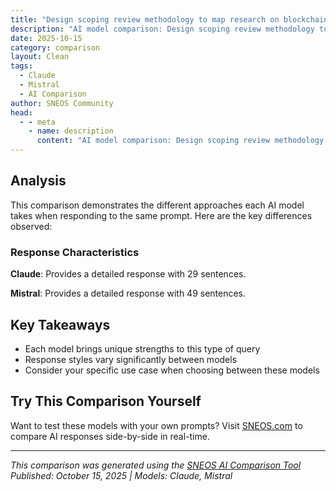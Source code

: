 ```yaml
---
title: "Design scoping review methodology to map research on blockchain in healthcare. Help me: 1) Develop broad research question, 2) Create comprehensive search strategy across databases, 3) Design charting form for data extraction, 4) Plan visual synthesis (concept maps), 5) Identify knowledge gaps for future research"
description: "AI model comparison: Design scoping review methodology to map research on blockchain in healthcare. Help me: 1) Develop b..."
date: 2025-10-15
category: comparison
layout: Clean
tags:
  - Claude
  - Mistral
  - AI Comparison
author: SNEOS Community
head:
  - - meta
    - name: description
      content: "AI model comparison: Design scoping review methodology to map research on blockchain in healthcare. Help me: 1) Develop broad research questi..."
---
```


<ChatComparison
  title="Design scoping review methodology to map research on blockchain in healthcare. Help me: 1) Develop broad research question, 2) Create comprehensive search strategy across databases, 3) Design charting form for data extraction, 4) Plan visual synthesis (concept maps), 5) Identify knowledge gaps for future research"
  prompt="Design scoping review methodology to map research on blockchain in healthcare. Help me: 1) Develop broad research question, 2) Create comprehensive search strategy across databases, 3) Design charting form for data extraction, 4) Plan visual synthesis (concept maps), 5) Identify knowledge gaps for future research"
  :responses='{"Claude": "# Scoping Review Methodology: Blockchain in Healthcare\n\n## 1) Broad Research Question\n\n### Primary Question\n**\u0022What is the nature, extent, and range of research evidence on blockchain technology applications in healthcare?\u0022**\n\n### PCC Framework (Population-Concept-Context)\n- **Population:** Healthcare stakeholders (patients, providers, administrators, policymakers)\n- **Concept:** Blockchain technology and distributed ledger technologies\n- **Context:** Healthcare settings, systems, and applications\n\n### Sub-questions\n1. What healthcare domains have explored blockchain applications?\n2. What are the reported benefits and challenges of blockchain in healthcare?\n3. What methodological approaches have been used to study blockchain in healthcare?\n4. What are the current and proposed use cases?\n5. What implementation barriers and facilitators have been identified?\n\n---\n\n## 2) Comprehensive Search Strategy\n\n### A. Keywords and Search Terms\n\n**Blockchain Terms:**\n- Blockchain\n- \u0022Distributed ledger*\u0022\n- DLT\n- \u0022Smart contract*\u0022\n- Cryptocurrency\n- Bitcoin\n- Ethereum\n- \u0022Decentralized system*\u0022\n- \u0022Consensus mechanism*\u0022\n- Hyperledger\n\n**Healthcare Terms:**\n- Health*\n- Medical\n- Clinical\n- Hospital*\n- Patient*\n- \u0022Electronic health record*\u0022\n- \u0022EHR\u0022\n- \u0022EMR\u0022\n- \u0022Personal health record*\u0022\n- Pharmaceutical\n- Medicine\n- Telemedicine\n- Diagnosis\n- Treatment\n- \u0022Health information\u0022\n- \u0022Medical record*\u0022\n- \u0022Healthcare delivery\u0022\n\n### B. Database Search Strategy\n\n**Primary Databases:**\n1. **PubMed/MEDLINE**\n2. **Scopus**\n3. **Web of Science**\n4. **IEEE Xplore**\n5. **ACM Digital Library**\n6. **CINAHL**\n7. **Embase**\n\n**Grey Literature Sources:**\n8. Google Scholar (first 200 results)\n9. ProQuest Dissertations \u0026 Theses\n10. ArXiv\n11. MedRxiv\n12. Conference proceedings (IEEE, ACM, AMIA)\n13. Government/regulatory websites (FDA, WHO, CDC)\n14. Healthcare blockchain consortia websites\n\n### C. Sample Search String (PubMed)\n\n\u0060\u0060\u0060\n(blockchain[Title/Abstract] OR \u0022distributed ledger\u0022[Title/Abstract] OR \n\u0022distributed ledgers\u0022[Title/Abstract] OR DLT[Title/Abstract] OR \n\u0022smart contract\u0022[Title/Abstract] OR \u0022smart contracts\u0022[Title/Abstract])\n\nAND\n\n(health*[Title/Abstract] OR medical[Title/Abstract] OR \nclinical[Title/Abstract] OR patient*[Title/Abstract] OR \nhospital*[Title/Abstract] OR \u0022electronic health record*\u0022[Title/Abstract] OR \nEHR[Title/Abstract] OR EMR[Title/Abstract] OR pharmaceutical[Title/Abstract] OR \nmedicine[Title/Abstract] OR healthcare[Title/Abstract])\n\u0060\u0060\u0060\n\n### D. Inclusion/Exclusion Criteria\n\n**Inclusion:**\n- Published 2008-present (Bitcoin whitepaper: 2008)\n- English language\n- Peer-reviewed articles, conference papers, grey literature\n- Focus on blockchain/DLT in healthcare contexts\n- All study designs\n- Theoretical, empirical, or implementation studies\n\n**Exclusion:**\n- Not related to healthcare\n- Purely technical blockchain papers without healthcare application\n- Opinion pieces without substantive analysis\n- Duplicate publications\n- Non-English without available translation\n\n---\n\n## 3) Data Charting Form\n\n### Bibliometric Data\n| Field | Description |\n|-------|-------------|\n| Reference ID | Unique identifier |\n| Authors | Full author list |\n| Year | Publication year |\n| Title | Full title |\n| Source | Journal/Conference name |\n| Country | Country of first author |\n| Funding | Funding source(s) |\n\n### Study Characteristics\n\n| Field | Options/Description |\n|-------|---------------------|\n| **Study Type** | \u25A1 Empirical research\u003Cbr\u003E\u25A1 Conceptual/theoretical\u003Cbr\u003E\u25A1 Review\u003Cbr\u003E\u25A1 Case study\u003Cbr\u003E\u25A1 Pilot/proof-of-concept\u003Cbr\u003E\u25A1 Implementation study\u003Cbr\u003E\u25A1 Framework/architecture design |\n| **Methodology** | \u25A1 Qualitative\u003Cbr\u003E\u25A1 Quantitative\u003Cbr\u003E\u25A1 Mixed methods\u003Cbr\u003E\u25A1", "Mistral": "Certainly! Conducting a scoping review to map research on blockchain in healthcare involves several key steps. Here\u2019s a detailed methodology to guide you through the process:\n\n### 1. Develop Broad Research Question\nA broad research question helps to define the scope of your review. For blockchain in healthcare, a suitable question might be:\n\n**\u0022What is the current state of research on the application of blockchain technology in healthcare, including its benefits, challenges, and future directions?\u0022**\n\n### 2. Create Comprehensive Search Strategy Across Databases\nA comprehensive search strategy ensures that you capture all relevant literature. Here\u2019s a step-by-step approach:\n\n#### a. Identify Key Databases\n- **PubMed/MEDLINE**\n- **Web of Science**\n- **Scopus**\n- **IEEE Xplore**\n- **Google Scholar**\n- **Cochrane Library**\n- **Embase**\n\n#### b. Develop Search Terms\nUse a combination of keywords and controlled vocabulary (e.g., MeSH terms in PubMed).\n\n**Keywords:**\n- Blockchain\n- Distributed ledger technology\n- Healthcare\n- Medical records\n- Electronic health records\n- Health information exchange\n- Health data management\n- Smart contracts\n- Healthcare supply chain\n- Telemedicine\n\n**Example Search Strategy for PubMed:**\n\u0060\u0060\u0060\n(\u0022blockchain\u0022[MeSH Terms] OR \u0022blockchain\u0022[All Fields] OR \u0022distributed ledger technology\u0022[All Fields]) AND (\u0022healthcare\u0022[MeSH Terms] OR \u0022healthcare\u0022[All Fields] OR \u0022medical records\u0022[All Fields] OR \u0022electronic health records\u0022[All Fields] OR \u0022health information exchange\u0022[All Fields] OR \u0022health data management\u0022[All Fields] OR \u0022smart contracts\u0022[All Fields] OR \u0022healthcare supply chain\u0022[All Fields] OR \u0022telemedicine\u0022[All Fields])\n\u0060\u0060\u0060\n\n#### c. Apply Filters\n- **Publication Date:** Last 10 years (to capture recent developments)\n- **Language:** English\n- **Document Type:** Articles, reviews, conference papers, etc.\n\n### 3. Design Charting Form for Data Extraction\nA charting form helps to systematically extract relevant data from the selected studies. Here\u2019s a sample charting form:\n\n| **Category**                | **Details**                                                                 |\n|-----------------------------|-----------------------------------------------------------------------------|\n| **Study Identification**    | Author(s), Year, Title, Journal/Conference                                  |\n| **Study Design**            | Type of study (e.g., empirical, review, case study)                         |\n| **Blockchain Application**  | Specific application area (e.g., medical records, supply chain)             |\n| **Technology Used**         | Type of blockchain (e.g., public, private, consortium)                      |\n| **Benefits**                | Reported benefits (e.g., security, transparency, efficiency)                |\n| **Challenges**              | Reported challenges (e.g., scalability, interoperability, regulatory)       |\n| **Outcomes**                | Key findings or outcomes                                                    |\n| **Future Directions**       | Suggestions for future research or implementation                            |\n| **Geographical Scope**      | Country or region of study                                                  |\n| **Additional Notes**        | Any other relevant information                                              |\n\n### 4. Plan Visual Synthesis (Concept Maps)\nConcept maps help to visually represent the relationships between different aspects of the research. Here\u2019s how you can plan it:\n\n#### a. Identify Key Concepts\n- **Blockchain Technology**\n- **Healthcare Applications**\n- **Benefits**\n- **Challenges**\n- **Future Directions**\n\n#### b. Create Nodes and Links\n- **Nodes:** Represent key concepts (e.g., blockchain, medical records, security)\n- **Links:** Represent relationships between nodes (e.g., blockchain enhances security of medical records)\n\n#### c. Use Software Tools\n- **MindMeister**\n- **CmapTools**\n- **Lucidchart**\n\n### 5. Identify Knowledge Gaps for Future Research\nIdentifying knowledge gaps involves analyzing the extracted data to find areas that are under-researched or need further exploration. Here\u2019s how you can do it:\n\n#### a. Analyze Extracted Data\n- **Frequency Analysis:** Identify the most and least researched areas.\n- **Thematic Analysis:** Group similar findings and identify emerging themes.\n\n#### b. Identify Gaps\n- **Under-Researched Areas:** Topics with limited studies.\n- **Emerging Trends:** New areas that are starting to gain attention.\n- **Methodological Gaps:** Limitations in current research methods.\n\n#### c. Formulate Future Research Questions\n- **Example Questions:**\n  - What are the long-term impacts of blockchain implementation in healthcare?\n  - How can blockchain technology be integrated with existing healthcare systems?\n  - What are the ethical considerations in using blockchain for healthcare data management?\n\nBy following this methodology, you can effectively map the current state of research on blockchain in healthcare and identify areas for future investigation."}' published-date="{DateTime.UtcNow:HH:mm}"
/>

## Analysis

This comparison demonstrates the different approaches each AI model takes when responding to the same prompt. Here are the key differences observed:

### Response Characteristics

**Claude**: Provides a detailed response with 29 sentences. 

**Mistral**: Provides a detailed response with 49 sentences. 

## Key Takeaways

- Each model brings unique strengths to this type of query
- Response styles vary significantly between models
- Consider your specific use case when choosing between these models

## Try This Comparison Yourself

Want to test these models with your own prompts? Visit [SNEOS.com](https://sneos.com) to compare AI responses side-by-side in real-time.

---

*This comparison was generated using the [SNEOS AI Comparison Tool](https://sneos.com)*
*Published: October 15, 2025 | Models: Claude, Mistral*
